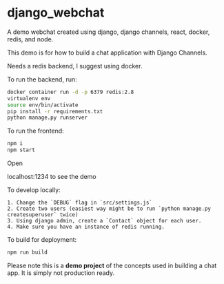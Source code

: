 # django_webchat
 A demo webchat created using django, django channels, react, docker, redis, and node.


This demo is for how to build a chat application with Django Channels.

Needs a redis backend, I suggest using docker.

To run the backend, run:

```bash
docker container run -d -p 6379 redis:2.8
virtualenv env
source env/bin/activate
pip install -r requirements.txt
python manage.py runserver
```

To run the frontend:

```bash
npm i
npm start
```

Open

localhost:1234 to see the demo

To develop locally:

```
1. Change the `DEBUG` flag in `src/settings.js`
2. Create two users (easiest way might be to run `python manage.py createsuperuser` twice)
3. Using django admin, create a `Contact` object for each user.
4. Make sure you have an instance of redis running.
```

To build for deployment:

```bash
npm run build
```

Please note this is a **demo project** of the concepts used in building a chat app. It is simply not production ready.